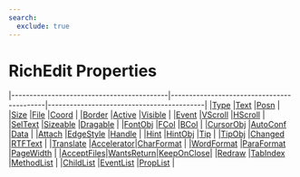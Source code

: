 ```yaml
---
search:
  exclude: true
---
```


<h1 class="heading"><span class="name">RichEdit Properties</span></h1>

|-------------------------------------------|-------------------------------------------|-------------------------------------------|
|[Type](../properties/type.md)              |[Text](../properties/text.md)              |[Posn](../properties/posn.md)              |
|[Size](../properties/size.md)              |[File](../properties/file.md)              |[Coord](../properties/coord.md)            |
|[Border](../properties/border.md)          |[Active](../properties/active.md)          |[Visible](../properties/visible.md)        |
|[Event](../properties/event.md)            |[VScroll](../properties/vscroll.md)        |[HScroll](../properties/hscroll.md)        |
|[SelText](../properties/seltext.md)        |[Sizeable](../properties/sizeable.md)      |[Dragable](../properties/dragable.md)      |
|[FontObj](../properties/fontobj.md)        |[FCol](../properties/fcol.md)              |[BCol](../properties/bcol.md)              |
|[CursorObj](../properties/cursorobj.md)    |[AutoConf](../properties/autoconf.md)      |[Data](../properties/data.md)              |
|[Attach](../properties/attach.md)          |[EdgeStyle](../properties/edgestyle.md)    |[Handle](../properties/handle.md)          |
|[Hint](../properties/hint.md)              |[HintObj](../properties/hintobj.md)        |[Tip](../properties/tip.md)                |
|[TipObj](../properties/tipobj.md)          |[Changed](../properties/changed.md)        |[RTFText](../properties/rtftext.md)        |
|[Translate](../properties/translate.md)    |[Accelerator](../properties/accelerator.md)|[CharFormat](../properties/charformat.md)  |
|[WordFormat](../properties/wordformat.md)  |[ParaFormat](../properties/paraformat.md)  |[PageWidth](../properties/pagewidth.md)    |
|[AcceptFiles](../properties/acceptfiles.md)|[WantsReturn](../properties/wantsreturn.md)|[KeepOnClose](../properties/keeponclose.md)|
|[Redraw](../properties/redraw.md)          |[TabIndex](../properties/tabindex.md)      |[MethodList](../properties/methodlist.md)  |
|[ChildList](../properties/childlist.md)    |[EventList](../properties/eventlist.md)    |[PropList](../properties/proplist.md)      |
